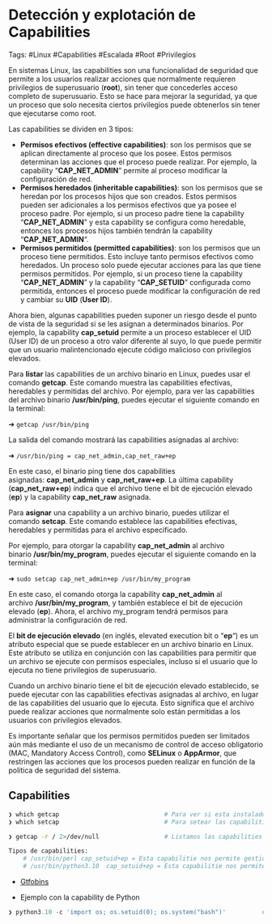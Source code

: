 # Detección y explotación de Capabilities

Tags: #Linux #Capabilities  #Escalada #Root #Privilegios 

En sistemas Linux, las capabilities son una funcionalidad de seguridad que permite a los usuarios realizar acciones que normalmente requieren privilegios de superusuario (**root**), sin tener que concederles acceso completo de superusuario. Esto se hace para mejorar la seguridad, ya que un proceso que solo necesita ciertos privilegios puede obtenerlos sin tener que ejecutarse como root.

Las capabilities se dividen en 3 tipos:

- **Permisos efectivos (effective capabilities)**: son los permisos que se aplican directamente al proceso que los posee. Estos permisos determinan las acciones que el proceso puede realizar. Por ejemplo, la capability “**CAP_NET_ADMIN**” permite al proceso modificar la configuración de red.
- **Permisos heredados (inheritable capabilities)**: son los permisos que se heredan por los procesos hijos que son creados. Estos permisos pueden ser adicionales a los permisos efectivos que ya posee el proceso padre. Por ejemplo, si un proceso padre tiene la capability “**CAP_NET_ADMIN**” y esta capability se configura como heredable, entonces los procesos hijos también tendrán la capability “**CAP_NET_ADMIN**“.
- **Permisos permitidos (permitted capabilities)**: son los permisos que un proceso tiene permitidos. Esto incluye tanto permisos efectivos como heredados. Un proceso solo puede ejecutar acciones para las que tiene permisos permitidos. Por ejemplo, si un proceso tiene la capability “**CAP_NET_ADMIN**” y la capability “**CAP_SETUID**” configurada como permitida, entonces el proceso puede modificar la configuración de red y cambiar su **UID** (**User ID**).

Ahora bien, algunas capabilities pueden suponer un riesgo desde el punto de vista de la seguridad si se les asignan a determinados binarios. Por ejemplo, la capability **cap_setuid** permite a un proceso establecer el UID (User ID) de un proceso a otro valor diferente al suyo, lo que puede permitir que un usuario malintencionado ejecute código malicioso con privilegios elevados.

Para **listar** las capabilities de un archivo binario en Linux, puedes usar el comando **getcap**. Este comando muestra las capabilities efectivas, heredables y permitidas del archivo. Por ejemplo, para ver las capabilities del archivo binario **/usr/bin/ping**, puedes ejecutar el siguiente comando en la terminal:

➜ `getcap /usr/bin/ping`

La salida del comando mostrará las capabilities asignadas al archivo:

➜ `/usr/bin/ping = cap_net_admin,cap_net_raw+ep`

En este caso, el binario ping tiene dos capabilities asignadas: **cap_net_admin** y **cap_net_raw+ep**. La última capability (**cap_net_raw+ep**) indica que el archivo tiene el bit de ejecución elevado (**ep**) y la capability **cap_net_raw** asignada.

Para **asignar** una capability a un archivo binario, puedes utilizar el comando **setcap**. Este comando establece las capabilities efectivas, heredables y permitidas para el archivo especificado.

Por ejemplo, para otorgar la capability **cap_net_admin** al archivo binario **/usr/bin/my_program**, puedes ejecutar el siguiente comando en la terminal:

➜ `sudo setcap cap_net_admin+ep /usr/bin/my_program`

En este caso, el comando otorga la capability **cap_net_admin** al archivo **/usr/bin/my_program**, y también establece el bit de ejecución elevado (**ep**). Ahora, el archivo my_program tendrá permisos para administrar la configuración de red.

El **bit de ejecución elevado** (en inglés, elevated execution bit o “**ep**“) es un atributo especial que se puede establecer en un archivo binario en Linux. Este atributo se utiliza en conjunción con las capabilities para permitir que un archivo se ejecute con permisos especiales, incluso si el usuario que lo ejecuta no tiene privilegios de superusuario.

Cuando un archivo binario tiene el bit de ejecución elevado establecido, se puede ejecutar con las capabilities efectivas asignadas al archivo, en lugar de las capabilities del usuario que lo ejecuta. Esto significa que el archivo puede realizar acciones que normalmente solo están permitidas a los usuarios con privilegios elevados.

Es importante señalar que los permisos permitidos pueden ser limitados aún más mediante el uso de un mecanismo de control de acceso obligatorio (MAC, Mandatory Access Control), como **SELinux** o **AppArmor**, que restringen las acciones que los procesos pueden realizar en función de la política de seguridad del sistema.


## Capabilities 

```bash
❯ which getcap                             # Para ver si esta instalado el Getcap y mirar las capabilities
❯ which setcap                             # Para setear las capabilities

❯ getcap -r / 2>/dev/null                  # Listamos las capabilities que existan desde la raiz de forma recursiva y buscamos el comando aqui GTFOBins [GTFOBins]

Tipos de capabilities:
	# /usr/bin/perl cap_setuid+ep = Esta capabilitie nos permite gestionar el UID y hacer que opere como root
	# /usr/bin/python3.10  cap_setuid+ep = Esta capabilitie nos permite gestionar el UID y hacer que opere como root
```

* [Gtfobins](https://gtfobins.github.io/#+capabilities)

* Ejemplo con la capability de Python
```python 
❯ python3.10 -c 'import os; os.setuid(0); os.system("bash")'          # Podemos controlar el identificador de usauario, y asi colocar el 0 para lanzar una bash como root
```